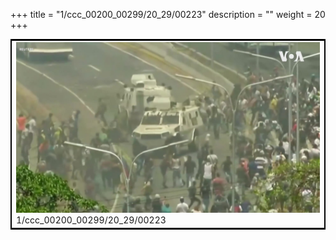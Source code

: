 +++
title = "1/ccc_00200_00299/20_29/00223"
description = ""
weight = 20
+++

<table style="border:2px solid black;max-width:800px;max-height:800px;" 
><tr><td>
<img class="center-fit-jpg"
src="/jpg_/aaa_20190430_NxaOmWaI8sI_00222.jpg">
1/ccc_00200_00299/20_29/00223
</img></td></tr></table>
